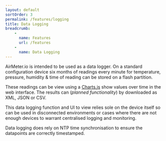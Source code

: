 ```yaml
---
layout: default
sortOrder: 3
permalink: /features/logging
title: Data Logging
breadcrumb:
    - 
      name: Features
      url: /features
    - 
      name: Data Logging
---
```


AirMeter.io is intended to be used as a data logger. On a standard configuration device six months of readings every minute for temperature, pressure, humidity & time of reading can be stored on a flash partition.

These readings can be view using a [Charts.js](https://www.chartjs.org/) show values over time in the web interface. The results can (*planned functionality*) by downloaded as XML, JSON or CSV.

This data logging function and UI to view relies sole on the device itself so can be used in disconnected environments or cases where there are not enough devices to warrant centralised logging and monitoring.

Data logging does rely on NTP time synchronisation to ensure the datapoints are correctly timestamped.